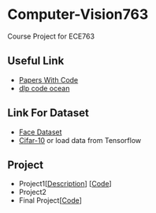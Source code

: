 # Computer-Vision763
Course Project for ECE763


## Useful Link
- [Papers With Code](https://paperswithcode.com/sota)
- [dlp code ocean](https://github.com/machinelearningmindset/deep-learning-ocean)

## Link For Dataset
- [Face Dataset](https://github.com/betars/Face-Resources)
- [Cifar-10](https://www.cs.toronto.edu/~kriz/cifar.html) or load data from Tensorflow


## Project

- Project1[[Description](homework/03/)] [[Code](docs/samples/sample_submission/)]
- Project2
- Final Project[[Code](https://github.com/YChen239/OctConv-TFKeras)]
